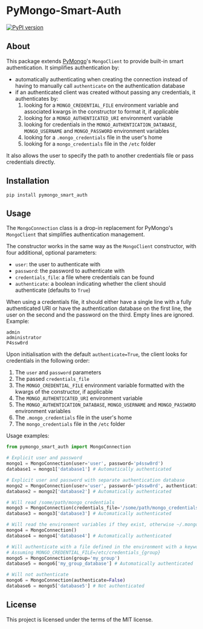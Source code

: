 # PyMongo-Smart-Auth

[![PyPI version](https://badge.fury.io/py/pymongo_smart_auth.svg)](https://badge.fury.io/py/pymongo_smart_auth)

## About

This package extends [PyMongo](https://github.com/mongodb/mongo-python-driver)'s `MongoClient` to provide built-in smart authentication. It simplifies authentication by:

* automatically authenticating when creating the connection instead of having to manually call `authenticate` on the authentication database
* if an authenticated client was created without passing any credentials, it authenticates by:
    1. looking for a `MONGO_CREDENTIAL_FILE` environment variable and associated kwargs in the constructor to format it, if applicable
    2. looking for a `MONGO_AUTHENTICATED_URI` environment variable
    3. looking for credentials in the `MONGO_AUTHENTICATION_DATABASE`, `MONGO_USERNAME` and `MONGO_PASSWORD` environment variables
    4. looking for a `.mongo_credentials` file in the user's home
    5. looking for a `mongo_credentials` file in the `/etc` folder

It also allows the user to specify the path to another credentials file or pass credentials directly.

## Installation

    pip install pymongo_smart_auth

## Usage

The `MongoConnection` class is a drop-in replacement for PyMongo's `MongoClient` that simplifies authentication management.

The constructor works in the same way as the `MongoClient` constructor, with four additional, optional parameters:

* `user`: the user to authenticate with
* `password`: the password to authenticate with
* `credentials_file`: a file where credentials can be found
* `authenticate`: a boolean indicating whether the client should authenticate (defaults to `True`)

When using a credentials file, it should either have a single line with a fully authenticated URI or have the authentication database on the first line, the user on the second and the password on the third. Empty lines are ignored. Example:

    admin
    administrator
    P4ssw0rd

Upon initialisation with the default `authenticate=True`, the client looks for credentials in the following order:

1. The `user` and `password` parameters
2. The passed `credentials_file`
3. The `MONGO_CREDENTIAL_FILE` environment variable formatted with the kwargs of the constructor, if applicable
4. The `MONGO_AUTHENTICATED_URI` environment variable
5. The `MONGO_AUTHENTICATION_DATABASE`, `MONGO_USERNAME` and `MONGO_PASSWORD` environment variables
6. The `.mongo_credentials` file in the user's home
7. The `mongo_credentials` file in the `/etc` folder

Usage examples:

```python
from pymongo_smart_auth import MongoConnection

# Explicit user and password
mongo1 = MongoConnection(user='user', password='p4ssw0rd')
database1 = mongo1['database1'] # Automatically authenticated

# Explicit user and password with separate authentication database
mongo2 = MongoConnection(user='user', password='p4ssw0rd', authentication_database='mongo_users')
database2 = mongo2['database2'] # Automatically authenticated

# Will read /some/path/mongo_credentials
mongo3 = MongoConnection(credentials_file='/some/path/mongo_credentials')
database3 = mongo3['database3'] # Automatically authenticated

# Will read the environment variables if they exist, otherwise ~/.mongo_credentials if it exists, otherwise /etc/mongo_credentials
mongo4 = MongoConnection()
database4 = mongo4['database4'] # Automatically authenticated

# Will authenticate with a file defined in the environment with a keyword argument
# Assuming MONGO_CREDENTIAL_FILE=/etc/credentials_{group}
mongo5 = MongoConnection(group='my_group')
database5 = mongo6['my_group_database'] # Automatically authenticated

# Will not authenticate
mongo6 = MongoConnection(authenticate=False)
database6 = mongo5['database5'] # Not authenticated
```

## License

This project is licensed under the terms of the MIT license.
